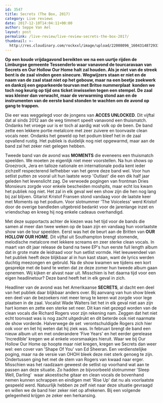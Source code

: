```yaml
---
id: 3547
title: Secrets (The Box, 2017)
category: Live reviews
date: 2017-12-10T14:04:11+00:00
author: Seppe Van Ael
layout: post
permalink: /live-review/live-review-secrets-the-box-2017/
thumbnail: >-
  http://res.cloudinary.com/rockxxl/image/upload/22008096_1604314872933980_885386654564824470_n.jpg
---
```

**Op een koude vrijdagavond bereikten we na een uurtje rijden de Limburgse gemeente Tessenderlo waar vanavond de tourcaravaan van Secrets en Our Hollow Our Home halt zal houden. Als je niet van de streek bent is de zaal vinden geen sinecure. Wegwijzers staan er niet en de naam van de zaal staat niet op het gebouw, maar na een beetje zoekwerk en dankzij een geparkeerde tourvan met Britse nummerplaat  konden we toch nog keurig op tijd ons ticket inwisselen tegen een stempel. De zaal was kleiner dan verwacht, maar de verwarming stond aan en de instrumenten van de eerste band stonden te wachten om de avond op gang te trappen.**

Die eer was weggelegd voor de jongens van **ACCES UNLOCKED**. Dit vijftal dat al sinds 2012 aan de weg timmert speelt vanavond een thuismatch. Ondanks het vroege uur is er toch al aardig wat volk op de been. De band zette een lekkere portie metalcore met zeer zuivere en toonvaste clean vocals neer. Ondanks het geweld op het podium bleef het in de zaal opvallend rustig. Het publiek is duidelijk nog niet opgewarmd, maar aan de band zal het zeker niet gelegen hebben.

Tweede band van de avond was **MOMENTS** die eveneens een thuismatch speelden. We moeten ze eigenlijk niet meer voorstellen. Na hun shows op Groezrock, Jera en talloze nationale en internationale podia kent ieder zichzelf respecterend liefhebber van het genre deze band wel. Voor hun setlist putten ze vooral uit hun laatste worp 'Outlast' die een dik half jaar geleden het levenslicht zag. De verwoede pogingen van frontman Dries Monsieurs zorgde voor enkele bescheiden moshpits, maar echt los kwam het publiek nog niet. Het zal in elk geval wel een show zijn die hen nog lang bij zal blijven. Gitarist Kristof Fransen stond vandaag voor de laatste keer met Moments op het podium. Voor slotnummer 'The Voiceless' werd Kristof door de overige bandleden uitgebreid bedankt voor de jarenlange inzet en vriendschap en kreeg hij nog enkele cadeaus overhandigd.

Met deze supportacts achter de kiezen was het tijd voor de bands die samen al meer dan twee weken op de baan zijn en vandaag hun voorlaatste show van de tour speelden. Eerst was het de beurt aan de Britten van **OUR HOLLOW OUR HOME**. Dit vijftal uit Southampton brengt stomende, melodische metalcore met lekkere screams en zeer sterke clean vocals. In maart van dit jaar release de band na twee EP's hun eerste full length album dat in grote mate de leidraad voor hun setlist vormde. Het leeuwendeel van het publiek heeft deze blijkbaar al in hun kast staan, want de lyrics werden duchtig meezongen en gebruld. Na de show kwamen we tijdens een kort gesprekje met de band te weten dat ze deze zomer hun tweede album gaan opnemen. Wij kijken er alvast naar uit. Misschien is het daarna tijd voor een eigen headlinetour? Deze band heeft het in elk geval in zich.

Headliner van de avond was het Amerikaanse **SECRETS**, al dacht een deel van het publiek daar blijkbaar anders over. Bij aanvang van hun show bleek een deel van de bezoekers niet meer terug te keren wat zorgde voor lege plaatsen in de zaal. Vocalist Wade Walters liet het in elk geval niet aan zijn hart komen en zette een sterke set neer. Dit kan niet gezegd worden van de clean vocals die Richard Rogers voor zijn rekening nam. Zeggen dat het niet echt toonvast was is nog zacht uitgedrukt en dit beterde ook niet naarmate de show vorderde. Halverwege de set  verontschuldigde Rogers zich hier ook voor en liet hij weten dat hij ziek was. In februari brengt de band een nieuw album uit en met onderandere 'Five Years' en het eerder gerelease 'Incredible' kregen we al enkele voorsmaakjes hieruit. Waar we bij Our Hollow Our Home op hoopte maar niet kregen, kregen we Secrets dan weer wel: een cover van 'Shape Of You' van Ed Sheeran. Een verdienstelijke poging, maar na de versie van OHOH bleek deze niet sterk genoeg te zijn. Ondertussen ging het met de stem van Rogers van kwaad naar erger. Misschien was het raadzaam geweest de setlist op voorhand wat aan te passen aan deze situatie. Zo hadden ze bijvoorbeeld slotnummer 'Sleep Well, Darling'  waar akoestische gitaar en clean vocals de bovenhand nemen kunnen schrappen en eindigen met 'Rise Up' dat nu als voorlaatste gespeeld werd. Natuurlijk hebben ze zelf niet naar deze situatie gevraagd en willen we de band hier zeker niet op afrekenen. Bij een volgende gelegenheid krijgen ze zeker een herkansing.